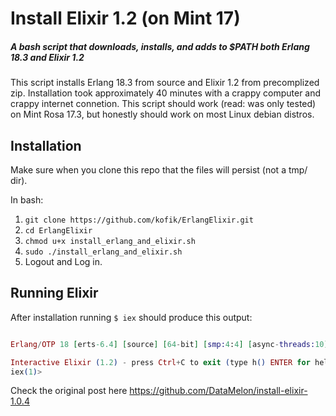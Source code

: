 Install Elixir 1.2 (on Mint 17)
=================================

##### A bash script that downloads, installs, and adds to $PATH both Erlang 18.3 and Elixir 1.2

This script installs Erlang 18.3 from source and Elixir 1.2
from precomplized zip. Installation took approximately
40 minutes with a crappy computer and crappy internet connetion.
This script should work (read: was only tested) on Mint
Rosa 17.3, but honestly should work on most Linux debian distros.

Installation
------------

Make sure when you clone this repo that the files will persist (not a tmp/ dir).

In bash:

1. ```git clone https://github.com/kofik/ErlangElixir.git```
1. ```cd ErlangElixir```
1. ```chmod u+x install_erlang_and_elixir.sh```
1. ```sudo ./install_erlang_and_elixir.sh```
1. Logout and Log in.

Running Elixir
--------------

After installation running ```$ iex``` should produce this output:

```elixir

Erlang/OTP 18 [erts-6.4] [source] [64-bit] [smp:4:4] [async-threads:10] [hipe] [kernel-poll:false]

Interactive Elixir (1.2) - press Ctrl+C to exit (type h() ENTER for help)
iex(1)> 


```
Check the original post here
https://github.com/DataMelon/install-elixir-1.0.4
